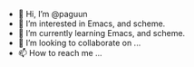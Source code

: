 - 👋 Hi, I’m @paguun
- 👀 I’m interested in Emacs, and scheme.
- 🌱 I’m currently learning Emacs, and scheme.
- 💞️ I’m looking to collaborate on ...
- 📫 How to reach me ...

<!---
paguun/paguun is a ✨ special ✨ repository because its `README.md` (this file) appears on your GitHub profile.
You can click the Preview link to take a look at your changes.
--->
